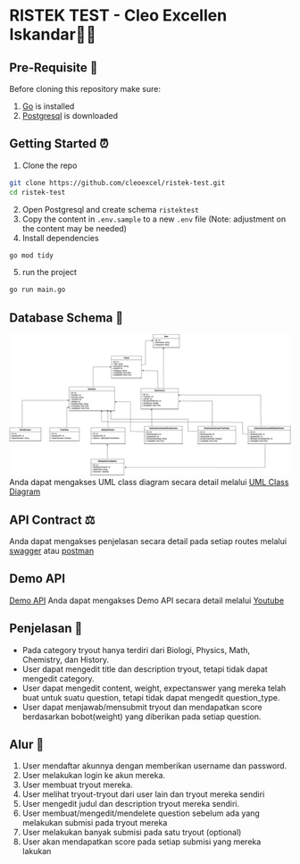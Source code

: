 # RISTEK TEST - Cleo Excellen Iskandar✍🏻
## Pre-Requisite 🔌
Before cloning this repository make sure:
1. [Go](https://go.dev/doc/install) is installed
2. [Postgresql](https://www.postgresql.org/download/) is downloaded

## Getting Started ⏰
1. Clone the repo
```bash
git clone https://github.com/cleoexcel/ristek-test.git
cd ristek-test
```

2. Open Postgresql and create schema `ristektest`
3. Copy the content in `.env.sample` to a new `.env` file (Note: adjustment on the content may be needed)
4. Install dependencies
```bash
go mod tidy
```
5. run the project
```bash
go run main.go
```

## Database Schema 🧮
![Database Schema](media/ristektest.drawio.png)
Anda dapat mengakses UML class diagram secara detail melalui [UML Class Diagram](https://drive.google.com/file/d/1BPHj7ASMM-Z0S8Xk1e_Pz4piF7uR2Mbl/view?usp=sharing)

## API Contract ⚖️
Anda dapat mengakses penjelasan secara detail pada setiap routes melalui [swagger](https://app.swaggerhub.com/apis-docs/CleoExcellen/OPREC_RISTEK/1.0.0) atau [postman](https://api-ristek.postman.co/workspace/API-RISTEK-Workspace~c1cb0d07-3c89-45f6-82b9-3202ba8d08b1/collection/38268031-b06bb323-8b25-42d0-8c4d-d884686e69b2?action=share&creator=38268031)

## Demo API
[Demo API](media/postmanpenjelasan.MP4)
Anda dapat mengakses Demo API secara detail melalui [Youtube](https://youtu.be/gDcPSEZQLvk?si=aiRpj07i4zYPRL17)


## Penjelasan 📜
- Pada category tryout hanya terdiri dari Biologi, Physics, Math, Chemistry, dan History.
- User dapat mengedit title dan description tryout, tetapi tidak dapat mengedit category.
- User dapat mengedit content, weight, expectanswer yang mereka telah buat untuk suatu question, tetapi tidak dapat mengedit question_type.
- User dapat menjawab/mensubmit tryout dan mendapatkan score berdasarkan bobot(weight) yang diberikan pada setiap question.

## Alur 👣
1. User mendaftar akunnya dengan memberikan username dan password. 
2. User melakukan login ke akun mereka.
3. User membuat tryout mereka.
4. User melihat tryout-tryout dari user lain dan tryout mereka sendiri
5. User mengedit judul dan description tryout mereka sendiri.
6. User membuat/mengedit/mendelete question sebelum ada yang melakukan submisi pada tryout mereka
7. User melakukan banyak submisi pada satu tryout (optional)
8. User akan mendapatkan score pada setiap submisi yang mereka lakukan
